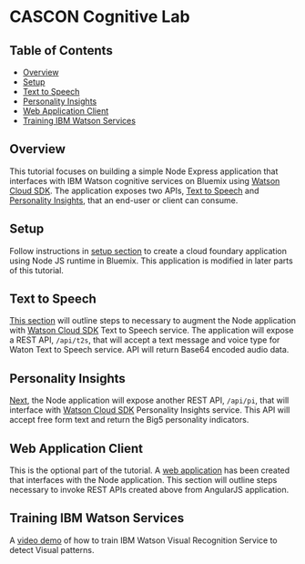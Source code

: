 # CASCON Cognitive Lab

## Table of Contents

* [Overview](#overview)
* [Setup](#setup)
* [Text to Speech](#text-to-speech)
* [Personality Insights](#personality-insights)
* [Web Application Client](#web-application-client)
* [Training IBM Watson Services](#training-ibm-watson-services)

## Overview

This tutorial focuses on building a simple Node Express application that
interfaces with IBM Watson cognitive services on Bluemix using [Watson Cloud SDK][cloudsdk].
The application exposes two APIs, [Text to Speech](#text-to-speech) and
[Personality Insights](#personality-insights), that an end-user or client can consume.  

## Setup

Follow instructions in [setup section](01-setup/setup.md) to create a cloud foundary application
using Node JS runtime in Bluemix.  This application is modified in later parts of
this tutorial.

## Text to Speech

[This section](02-text-to-speech/text-to-speech.md) will outline steps to necessary to augment
the Node application with
[Watson Cloud SDK][cloudsdk] Text to Speech service.  The application will expose
a REST API, `/api/t2s`, that will accept a text message and voice type for Waton
Text to Speech service.  API will return Base64 encoded audio data. 

## Personality Insights

[Next](03-personality-insights/personality-insights.md), the Node application will expose another
REST API, `/api/pi`, that will
interface with [Watson Cloud SDK][cloudsdk] Personality Insights service.  This
API will accept free form text and return the Big5 personality indicators.

## Web Application Client

This is the optional part of the tutorial.  A [web application](04-web-app/web-app.md) has been
created that interfaces with the Node application.  This section will outline steps necessary
to invoke REST APIs created above from AngularJS application.

## Training IBM Watson Services

A [video demo](05-demo/demo.md) of how to train IBM Watson Visual Recognition Service to detect
Visual patterns.

[comment]: # "------------------------------------------------------------------------------"
[comment]: # "                              Links / Reference                               "
[comment]: # "------------------------------------------------------------------------------"

[cloudsdk]: https://github.com/watson-developer-cloud/node-sdk "Watson Cloud SDK"
